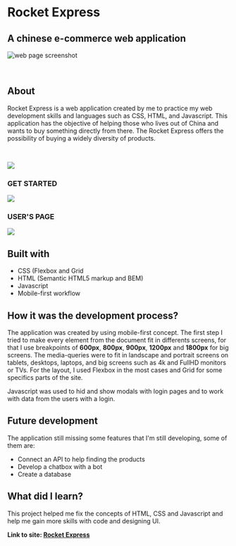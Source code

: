 # Rocket Express
## A chinese e-commerce web application 
 
![web page screenshot](https://i.imgur.com/M0ulySI.png)

<br>
 
## About
Rocket Express is a web application created by me to practice my web development skills and languages such as CSS, HTML, and Javascript. This application has the objective of helping those who lives out of China and wants to buy something directly from there. The Rocket Express offers the possibility of buying a widely diversity of products.

<br>

![](https://i.imgur.com/0oimduE.gif)

### GET STARTED 
![](https://i.imgur.com/UMlShQA.png)

### USER'S PAGE

![](https://i.imgur.com/wQz2AsQ.png)

## Built with

* CSS (Flexbox and Grid
* HTML (Semantic HTML5 markup and BEM)
* Javascript
* Mobile-first workflow

## How it was the development process?

The application was created by using mobile-first concept. The first step I tried to make every element from the document fit in differents screens, for that I use breakpoints of **600px**, **800px**, **900px**, **1200px** and **1800px** for big screens. The media-queries were to fit in landscape and portrait screens on tablets, desktops, laptops, and big screens such as 4k and FullHD monitors or TVs. For the layout, I used Flexbox in the most cases and Grid for some specifics parts of the site. 

Javascript was used to hid and show modals with login pages and to work with data from the users with a login. 


## Future development

The application still missing some features that I'm still developing, some of them are:
* Connect an API to help finding the products
* Develop a chatbox with a bot
* Create a database

## What did I learn?
This project helped me fix the concepts of HTML, CSS and Javascript and help me gain more skills with code and designing UI. 


**Link to site: [Rocket Express](https://rocketexpress.netlify.app/)**
